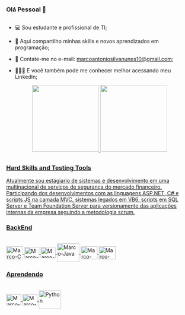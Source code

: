### Olá Pessoal 👋

##

  - 💻 Sou estudante e profissional de TI;

  - 🥇 Aqui compartilho minhas skills e novos aprendizados em programação;

  - 🔔 Contate-me no e-mail: marcoantoniosilvanunes10@gmail.com;

  - 🙋🏻‍♀️ E você também pode me conhecer melhor acessando meu LinkedIn;


<div align="center">
  <a href="https://github.com/Marcoslb1">
  <img height="180em" src="https://github-readme-stats.vercel.app/api?username=Marcoslb1&show_icons=true&theme=dark&include_all_commits=true&count_private=true"/>
  <img height="180em" src="https://github-readme-stats.vercel.app/api/top-langs/?username=Marcoslb1&layout=compact&langs_count=7&theme=dark"/>
</div>
  
  
##
  
  
### Hard Skills and Testing Tools

Atualmente sou estágiario de sistemas e desenvolvimento em uma multinacional de serviços de segurança do mercado financeiro. Participando dos desenvolvimentos com as linguagens ASP.NET, C# e scripts JS na camada MVC, sistemas legados em VB6, scripts em SQL Server e Team Foundation Server para versionamento das aplicações internas da empresa seguindo a metodologia scrum.

  ### BackEnd
  <div style="display: inline_block"><br>
  <img align="center" alt="Marco-C" height="35" width="45" src="https://cdn.jsdelivr.net/gh/devicons/devicon/icons/c/c-original.svg">
  <img align="center" alt="Marco-C++" height="30" width="40" src="https://cdn.jsdelivr.net/gh/devicons/devicon@v2.14.0/devicon.min.css">
  <img align="center" alt="Marco-C#" height="30" width="40" src="https://cdn.jsdelivr.net/gh/devicons/devicon@v2.14.0/devicon.min.css">
  <img align="center" alt="Marco-Java" height="50" width="60" src="https://cdn.jsdelivr.net/gh/devicons/devicon/icons/java/java-original-wordmark.svg">
  <img align="center" alt="Marco-Css" height="35" width="45" src="https://cdn.jsdelivr.net/gh/devicons/devicon/icons/javascript/javascript-original.svg">
  <img align="center" alt="Marco-Css" height="35" width="45" src="https://cdn.jsdelivr.net/gh/devicons/devicon@v2.14.0/devicon.min.css">
   </div>

  
### Aprendendo
  <div style="display: inline_block"><br>
 <img align="center" alt="Marco-html" height="30" width="40" src="https://cdn.jsdelivr.net/gh/devicons/devicon/icons/html5/html5-original.svg">
 <img align="center" alt="Marco-css" height="30" width="40" src="https://cdn.jsdelivr.net/gh/devicons/devicon@v2.14.0/devicon.min.css">
 <img align="center" alt="Python" height="50" width="60" src="https://cdn.jsdelivr.net/gh/devicons/devicon/icons/python/python-original.svg">
    </div>


